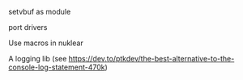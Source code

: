 setvbuf as module

port drivers

Use macros in nuklear

A logging lib (see https://dev.to/ptkdev/the-best-alternative-to-the-console-log-statement-470k)

